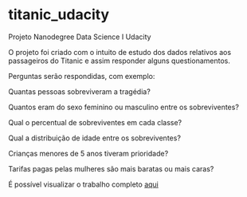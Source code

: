# titanic_udacity
Projeto Nanodegree Data Science I Udacity

  O projeto foi criado com o intuito de estudo dos dados relativos aos passageiros do Titanic e assim responder alguns questionamentos.
  
  Perguntas serão respondidas, com exemplo:
  
  Quantas pessoas sobreviveram a tragédia?
  
  Quantos eram do sexo feminino ou masculino entre os sobreviventes?
  
  Qual o percentual de sobreviventes em cada classe?
  
  Qual a distribuição de idade entre os sobreviventes?
  
  Crianças menores de 5 anos tiveram prioridade?
  
  Tarifas pagas pelas mulheres são mais baratas ou mais caras?
  
  É possível visualizar o trabalho completo [aqui](https://github.com/everton-carneiro/titanic_udacity/blob/master/titanic.ipynb)
